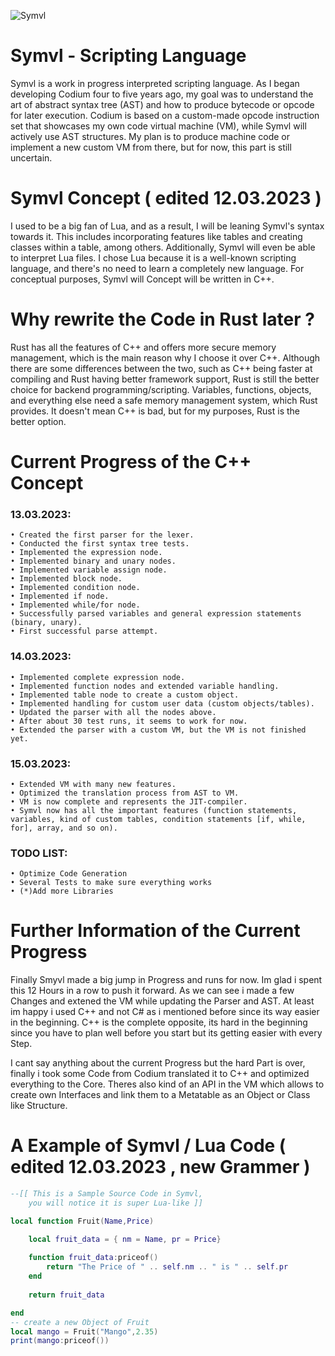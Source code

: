 ![Symvl](https://user-images.githubusercontent.com/125445926/224560670-08cf2110-f267-499a-bd66-dca8300b1492.PNG)

# Symvl - Scripting Language

Symvl is a work in progress interpreted scripting language. As I began developing Codium four to five years ago, my goal was to understand the art of abstract syntax tree (AST) and how to produce bytecode or opcode for later execution. Codium is based on a custom-made opcode instruction set that showcases my own code virtual machine (VM), while Symvl will actively use AST structures.
My plan is to produce machine code or implement a new custom VM from there, but for now, this part is still uncertain.



# Symvl Concept ( edited 12.03.2023 )

I used to be a big fan of Lua, and as a result, I will be leaning Symvl's syntax towards it. This includes incorporating features like tables and creating classes within a table, among others. Additionally, Symvl will even be able to interpret Lua files. I chose Lua because it is a well-known scripting language, and there's no need to learn a completely new language.
For conceptual purposes, Symvl will Concept will be written in C++.



# Why rewrite the Code in Rust later ?

Rust has all the features of C++ and offers more secure memory management, which is the main reason why I choose it over C++. Although there are some differences between the two, such as C++ being faster at compiling and Rust having better framework support, Rust is still the better choice for backend programming/scripting. Variables, functions, objects, and everything else need a safe memory management system, which Rust provides. It doesn't mean C++ is bad, but for my purposes, Rust is the better option.


# Current Progress of the C++ Concept


### 13.03.2023:
	• Created the first parser for the lexer.
	• Conducted the first syntax tree tests.
	• Implemented the expression node.
	• Implemented binary and unary nodes.
	• Implemented variable assign node.
	• Implemented block node.
	• Implemented condition node.
	• Implemented if node.
	• Implemented while/for node.
	• Successfully parsed variables and general expression statements (binary, unary).
	• First successful parse attempt.


### 14.03.2023:
	• Implemented complete expression node.
	• Implemented function nodes and extended variable handling.
	• Implemented table node to create a custom object.
	• Implemented handling for custom user data (custom objects/tables).
	• Updated the parser with all the nodes above.
	• After about 30 test runs, it seems to work for now.
	• Extended the parser with a custom VM, but the VM is not finished yet.


### 15.03.2023:
	• Extended VM with many new features.
	• Optimized the translation process from AST to VM.
	• VM is now complete and represents the JIT-compiler.
	• Symvl now has all the important features (function statements, variables, kind of custom tables, condition statements [if, while, for], array, and so on).
		   
		   
### TODO LIST:

	• Optimize Code Generation
	• Several Tests to make sure everything works
	• (*)Add more Libraries
		   

# Further Information of the Current Progress

Finally Smyvl made a big jump in Progress and runs for now. Im glad i spent this 12 Hours in a row to push it forward.
As we can see i made a few Changes and extened the VM while updating the Parser and AST. At least im happy i used C++ and
not C# as i mentioned before since its way easier in the beginning. C++ is the complete opposite, its hard in the beginning 
since you have to plan well before you start but its getting easier with every Step.

I cant say anything about the current Progress but the hard Part is over, finally i took some Code from Codium translated it
to C++ and optimized everything to the Core. Theres also kind of an API in the VM which allows to create own Interfaces and link them
to a Metatable as an Object or Class like Structure.


# A Example of Symvl / Lua Code ( edited 12.03.2023 , new Grammer )

```lua
--[[ This is a Sample Source Code in Symvl,
	you will notice it is super Lua-like ]]

local function Fruit(Name,Price)

	local fruit_data = { nm = Name, pr = Price}
	
	function fruit_data:priceof()
		return "The Price of " .. self.nm .. " is " .. self.pr
	end
	
	return fruit_data

end
-- create a new Object of Fruit
local mango = Fruit("Mango",2.35)
print(mango:priceof())
```
 
